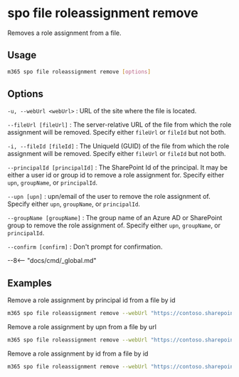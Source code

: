 # spo file roleassignment remove

Removes a role assignment from a file.

## Usage

```sh
m365 spo file roleassignment remove [options]
```

## Options

`-u, --webUrl <webUrl>`
: URL of the site where the file is located.

`--fileUrl [fileUrl]`
: The server-relative URL of the file from which the role assignment will be removed. Specify either `fileUrl` or `fileId` but not both.

`-i, --fileId [fileId]`
: The UniqueId (GUID) of the file from which the role assignment will be removed. Specify either `fileUrl` or `fileId` but not both.

`--principalId [principalId]`
: The SharePoint Id of the principal. It may be either a user id or group id to remove a role assignment for. Specify either `upn`, `groupName`, or `principalId`.

`--upn [upn]`
: upn/email of the user to remove the role assignment of. Specify either `upn`, `groupName`, or `principalId`.

`--groupName [groupName]`
: The group name of an Azure AD or SharePoint group to remove the role assignment of. Specify either `upn`, `groupName`, or `principalId`.

`--confirm [confirm]`
: Don't prompt for confirmation.

--8<-- "docs/cmd/_global.md"

## Examples

Remove a role assignment by principal id from a file by id

```sh
m365 spo file roleassignment remove --webUrl "https://contoso.sharepoint.com/sites/contoso-sales" --fileId "b2307a39-e878-458b-bc90-03bc578531d6" --principalId 2
```

Remove a role assignment by upn from a file by url

```sh
m365 spo file roleassignment remove --webUrl "https://contoso.sharepoint.com/sites/contoso-sales" --fileUrl "/sites/contoso-sales/documents/Test1.docx" --upn "user1@contoso.onmicrosoft.com"
```

Remove a role assignment by id from a file by id

```sh
m365 spo file roleassignment remove --webUrl "https://contoso.sharepoint.com/sites/contoso-sales" --fileId "b2307a39-e878-458b-bc90-03bc578531d6" --groupName "saleGroup"
```